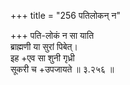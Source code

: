 +++
title = "256 पतिलोकन् न"

+++
पति-लोकं न सा याति  
ब्राह्मणी या सुरां पिबेत्।  
इह +एव सा शुनी गृध्री  
सूकरी च +उपजायते  ॥ ३.२५६ ॥